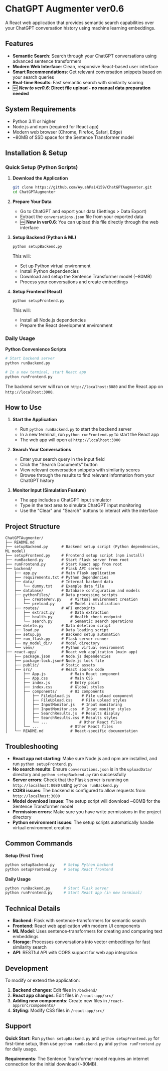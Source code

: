 # ChatGPT Augmenter ver0.6

A React web application that provides semantic search capabilities over your ChatGPT conversation history using machine learning embeddings.

## Features

- **Semantic Search**: Search through your ChatGPT conversations using advanced sentence transformers
- **Modern Web Interface**: Clean, responsive React-based user interface
- **Smart Recommendations**: Get relevant conversation snippets based on your search queries
- **Real-time Results**: Fast semantic search with similarity scoring
- 🆕 **_New to ver0.6_**: **Direct file upload - no manual data preparation needed**

## System Requirements

- Python 3.11 or higher
- Node.js and npm (required for React app)
- Modern web browser (Chrome, Firefox, Safari, Edge)
- ~80MB of SSD space for the Sentence Transformer model

## Installation & Setup

### Quick Setup (Python Scripts)

1. **Download the Application**
   ```bash
   git clone https://github.com/AyushPai4159/ChatGPTAugmenter.git
   cd ChatGPTAugmenter
   ```

2. **Prepare Your Data**
   - Go to ChatGPT and export your data (Settings > Data Export)
   - Extract the `conversations.json` file from your exported data
   - 🆕 **New in ver0.6**: You can upload this file directly through the web interface

3. **Setup Backend (Python & ML)**
   ```bash
   python setupBackend.py
   ```
   This will:
   - Set up Python virtual environment
   - Install Python dependencies
   - Download and setup the Sentence Transformer model (~80MB)
   - Process your conversations and create embeddings

4. **Setup Frontend (React)**
   ```bash
   python setupFrontend.py
   ```
   This will:
   - Install all Node.js dependencies
   - Prepare the React development environment

### Daily Usage

**Python Convenience Scripts**
```bash
# Start backend server
python runBackend.py

# In a new terminal, start React app
python runFrontend.py
```


The backend server will run on `http://localhost:8080` and the React app on `http://localhost:3000`.

## How to Use

1. **Start the Application**
   - Run `python runBackend.py` to start the backend server
   - In a new terminal, run `python runFrontend.py` to start the React app
   - The web app will open at `http://localhost:3000`

2. **Search Your Conversations**
   - Enter your search query in the input field
   - Click the "Search Documents" button
   - View relevant conversation snippets with similarity scores
   - Browse through the results to find relevant information from your ChatGPT history

3. **Monitor Input (Simulation Feature)**
   - The app includes a ChatGPT input simulator
   - Type in the text area to simulate ChatGPT input monitoring
   - Use the "Clear" and "Search" buttons to interact with the interface

## Project Structure


```
ChatGPTAugmenter/
├── README.md
├── setupBackend.py      # Backend setup script (Python dependencies, ML model)
├── setupFrontend.py     # Frontend setup script (npm install)
├── runBackend.py        # Start Flask server from root
├── runFrontend.py       # Start React app from root
├── backend/             # Flask API server
│   ├── app.py           # Main Flask application
│   ├── requirements.txt # Python dependencies
│   ├── data/            # Internal backend data
│   │   └── dummy.txt    # Example data file
│   ├── database/        # Database configuration and models
│   ├── pythonFiles/     # Data processing scripts
│   │   ├── createVenv.py    # Virtual environment creation
│   │   └── preload.py       # Model initialization
│   ├── routes/          # API endpoints
│   │   ├── extract.py       # Data extraction
│   │   ├── health.py        # Health check endpoint
│   │   └── search.py        # Semantic search operations
│   ├── delete.py        # Data deletion script
│   ├── load.py          # Data loading script
│   ├── setup.py         # Backend setup automation
│   ├── run_flask.py     # Flask server runner
│   ├── my_model_dir/    # Model directory
│   └── venv/            # Python virtual environment
├── react-app/           # React web application (main app)
│   ├── package.json     # Node.js dependencies
│   ├── package-lock.json# Node.js lock file
│   ├── public/          # Static assets
│   ├── src/             # React source code
│   │   ├── App.js           # Main React component
│   │   ├── App.css          # Main CSS
│   │   ├── index.js         # Entry point
│   │   ├── index.css        # Global styles
│   │   ├── components/      # UI components
│   │   │   ├── FileUpload.js     # File upload component
│   │   │   ├── FileUpload.css    # File upload styles
│   │   │   ├── InputMonitor.js   # Input monitoring
│   │   │   ├── InputMonitor.css  # Input monitor styles
│   │   │   ├── SearchResults.js  # Results display
│   │   │   ├── SearchResults.css # Results styles
│   │   │   └── ...              # Other React files
│   │   └── ...              # Other React files
│   └── README.md            # React-specific documentation
```

## Troubleshooting

- **React app not starting**: Make sure Node.js and npm are installed, and run `python setupFrontend.py`
- **No search results**: Ensure `conversations.json` is in the `uploadData/` directory and `python setupBackend.py` ran successfully
- **Server errors**: Check that the Flask server is running on `http://localhost:8080` using `python runBackend.py`
- **CORS issues**: The backend is configured to allow requests from `http://localhost:3000`
- **Model download issues**: The setup script will download ~80MB for the Sentence Transformer model
- **Permission errors**: Make sure you have write permissions in the project directory
- **Python environment issues**: The setup scripts automatically handle virtual environment creation

## Common Commands

**Setup (First Time)**
```bash
python setupBackend.py    # Setup Python backend
python setupFrontend.py   # Setup React frontend
```

**Daily Usage**
```bash
python runBackend.py      # Start Flask server
python runFrontend.py     # Start React app (in new terminal)
```

## Technical Details

- **Backend**: Flask with sentence-transformers for semantic search
- **Frontend**: React web application with modern UI components
- **ML Model**: Uses sentence-transformers for creating and comparing text embeddings
- **Storage**: Processes conversations into vector embeddings for fast similarity search
- **API**: RESTful API with CORS support for web app integration

## Development

To modify or extend the application:

1. **Backend changes**: Edit files in `/backend/` 
2. **React app changes**: Edit files in `/react-app/src/`
3. **Adding new components**: Create new files in `/react-app/src/components/`
4. **Styling**: Modify CSS files in `/react-app/src/`

## Support

**Quick Start**: Run `python setupBackend.py` and `python setupFrontend.py` for first-time setup, then use `python runBackend.py` and `python runFrontend.py` for daily usage.

**Requirements**: The Sentence Transformer model requires an internet connection for the initial download (~80MB).